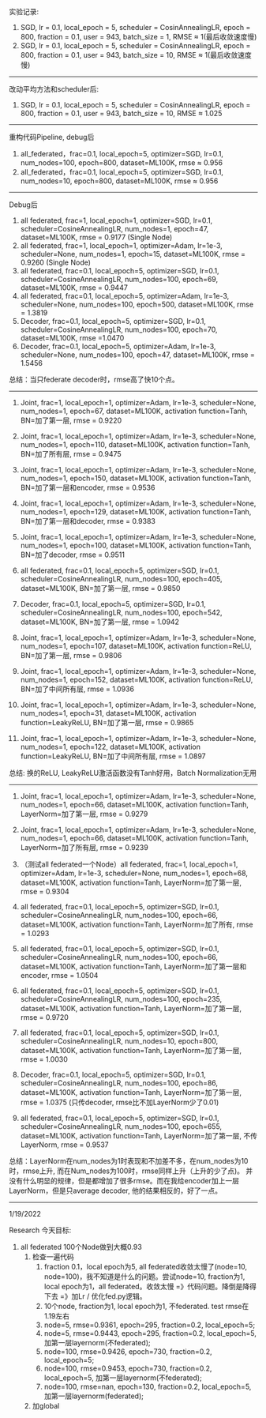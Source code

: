 实验记录:

1. SGD, lr = 0.1, local_epoch = 5, scheduler = CosinAnnealingLR, epoch = 800, fraction = 0.1, user = 943, batch_size = 1, RMSE ≈ 1(最后收敛速度慢)
1. SGD, lr = 0.1, local_epoch = 5, scheduler = CosinAnnealingLR, epoch = 800, fraction = 0.1, user = 943, batch_size = 10, RMSE ≈ 1(最后收敛速度慢)

----

改动平均方法和scheduler后:

1. SGD, lr = 0.1, local_epoch = 5, scheduler = CosinAnnealingLR, epoch = 800, fraction = 0.1, user = 943, batch_size = 10, RMSE ≈ 1.025





-------

重构代码Pipeline, debug后

1. all_federated，frac=0.1, local_epoch=5, optimizer=SGD, lr=0.1, num_nodes=100, epoch=800, dataset=ML100K, rmse ≈ 0.956
2. all_federated，frac=0.1, local_epoch=5, optimizer=SGD, lr=0.1, num_nodes=10, epoch=800, dataset=ML100K, rmse ≈ 0.956

-------

Debug后

1. all federated, frac=1, local_epoch=1, optimizer=SGD, lr=0.1, scheduler=CosineAnnealingLR, num_nodes=1, epoch=47, dataset=ML100K, rmse = 0.9177 (Single Node)
2. all federated, frac=1, local_epoch=1, optimizer=Adam, lr=1e-3, scheduler=None, num_nodes=1, epoch=15, dataset=ML100K, rmse = 0.9260 (Single Node)
1. all federated, frac=0.1, local_epoch=5, optimizer=SGD, lr=0.1, scheduler=CosineAnnealingLR, num_nodes=100, epoch=69, dataset=ML100K, rmse = 0.9447
1. all federated, frac=0.1, local_epoch=5, optimizer=Adam, lr=1e-3, scheduler=None, num_nodes=100, epoch=500, dataset=ML100K, rmse = 1.3819
1. Decoder, frac=0.1, local_epoch=5, optimizer=SGD, lr=0.1, scheduler=CosineAnnealingLR, num_nodes=100, epoch=70, dataset=ML100K, rmse =1.0470
1. Decoder, frac=0.1, local_epoch=5, optimizer=Adam, lr=1e-3, scheduler=None, num_nodes=100, epoch=47, dataset=ML100K, rmse = 1.5456

总结：当只federate decoder时，rmse高了快10个点。

------

1. Joint, frac=1, local_epoch=1, optimizer=Adam, lr=1e-3, scheduler=None, num_nodes=1, epoch=67, dataset=ML100K, activation function=Tanh, BN=加了第一层, rmse = 0.9220

2. Joint, frac=1, local_epoch=1, optimizer=Adam, lr=1e-3, scheduler=None, num_nodes=1, epoch=110, dataset=ML100K, activation function=Tanh, BN=加了所有层, rmse = 0.9475

3. Joint, frac=1, local_epoch=1, optimizer=Adam, lr=1e-3, scheduler=None, num_nodes=1, epoch=150, dataset=ML100K, activation function=Tanh, BN=加了第一层和encoder, rmse = 0.9536

4. Joint, frac=1, local_epoch=1, optimizer=Adam, lr=1e-3, scheduler=None, num_nodes=1, epoch=129, dataset=ML100K, activation function=Tanh, BN=加了第一层和decoder, rmse = 0.9383

5. Joint, frac=1, local_epoch=1, optimizer=Adam, lr=1e-3, scheduler=None, num_nodes=1, epoch=100, dataset=ML100K, activation function=Tanh, BN=加了decoder, rmse = 0.9511

6. all federated, frac=0.1, local_epoch=5, optimizer=SGD, lr=0.1, scheduler=CosineAnnealingLR, num_nodes=100, epoch=405, dataset=ML100K, BN=加了第一层, rmse = 0.9850

7. Decoder, frac=0.1, local_epoch=5, optimizer=SGD, lr=0.1, scheduler=CosineAnnealingLR, num_nodes=100, epoch=542, dataset=ML100K, BN=加了第一层, rmse = 1.0942

   

8. Joint, frac=1, local_epoch=1, optimizer=Adam, lr=1e-3, scheduler=None, num_nodes=1, epoch=107, dataset=ML100K, activation function=ReLU, BN=加了第一层, rmse = 0.9806

9. Joint, frac=1, local_epoch=1, optimizer=Adam, lr=1e-3, scheduler=None, num_nodes=1, epoch=152, dataset=ML100K, activation function=ReLU, BN=加了中间所有层, rmse = 1.0936

10. Joint, frac=1, local_epoch=1, optimizer=Adam, lr=1e-3, scheduler=None, num_nodes=1, epoch=31, dataset=ML100K, activation function=LeakyReLU, BN=加了第一层, rmse = 0.9865

11. Joint, frac=1, local_epoch=1, optimizer=Adam, lr=1e-3, scheduler=None, num_nodes=1, epoch=122, dataset=ML100K, activation function=LeakyReLU, BN=加了中间所有层, rmse = 1.0897

总结: 换的ReLU, LeakyReLU激活函数没有Tanh好用，Batch Normalization无用

----------

1. Joint, frac=1, local_epoch=1, optimizer=Adam, lr=1e-3, scheduler=None, num_nodes=1, epoch=66, dataset=ML100K, activation function=Tanh, LayerNorm=加了第一层, rmse = 0.9279
2. Joint, frac=1, local_epoch=1, optimizer=Adam, lr=1e-3, scheduler=None, num_nodes=1, epoch=66, dataset=ML100K, activation function=Tanh, LayerNorm=加了所有层, rmse = 0.9239



1. （测试all federated一个Node）all federated, frac=1, local_epoch=1, optimizer=Adam, lr=1e-3, scheduler=None, num_nodes=1, epoch=68, dataset=ML100K, activation function=Tanh, LayerNorm=加了第一层, rmse = 0.9304
2. all federated, frac=0.1, local_epoch=5, optimizer=SGD, lr=0.1, scheduler=CosineAnnealingLR, num_nodes=100, epoch=66, dataset=ML100K, activation function=Tanh, LayerNorm=加了所有, rmse = 1.0293
3. all federated, frac=0.1, local_epoch=5, optimizer=SGD, lr=0.1, scheduler=CosineAnnealingLR, num_nodes=100, epoch=66, dataset=ML100K, activation function=Tanh, LayerNorm=加了第一层和encoder, rmse = 1.0504
4. all federated, frac=0.1, local_epoch=5, optimizer=SGD, lr=0.1, scheduler=CosineAnnealingLR, num_nodes=100, epoch=235, dataset=ML100K, activation function=Tanh, LayerNorm=加了第一层, rmse = 0.9720
5. all federated, frac=0.1, local_epoch=5, optimizer=SGD, lr=0.1, scheduler=CosineAnnealingLR, num_nodes=10, epoch=800, dataset=ML100K, activation function=Tanh, LayerNorm=加了第一层, rmse = 1.0030
6. Decoder, frac=0.1, local_epoch=5, optimizer=SGD, lr=0.1, scheduler=CosineAnnealingLR, num_nodes=100, epoch=86, dataset=ML100K, activation function=Tanh, LayerNorm=加了第一层, rmse = 1.0375 (只传decoder, rmse比不加LayerNorm少了0.01)
7. all federated, frac=0.1, local_epoch=5, optimizer=SGD, lr=0.1, scheduler=CosineAnnealingLR, num_nodes=100, epoch=655, dataset=ML100K, activation function=Tanh, LayerNorm=加了第一层, 不传LayerNorm, rmse = 0.9537

总结：LayerNorm在num_nodes为1时表现和不加差不多，在num_nodes为10时，rmse上升, 而在Num_nodes为100时，rmse同样上升（上升的少了点)。 并没有什么明显的规律，但是都增加了很多rmse。而在我给encoder加上一层LayerNorm，但是只average decoder, 他的结果相反的，好了一点。

-----

1/19/2022

Research 今天目标:

1. all federated 100个Node做到大概0.93
   1. 检查一遍代码
      1. fraction 0.1，local epoch为5, all federated收敛太慢了(node=10, node=100)，我不知道是什么的问题。尝试node=10, fraction为1, local epoch为1，all federated。收敛太慢 =》代码问题。降倒是降得下去 =》加Lr / 优化fed.py逻辑。
      1. 10个node, fraction为1, local epoch为1, 不federated. test rmse在1.19左右
      1. node=5, rmse=0.9361, epoch=295, fraction=0.2, local_epoch=5; 
      1. node=5, rmse=0.9443, epoch=295, fraction=0.2, local_epoch=5, 加第一层layernorm(不federated); 
      1. node=100, rmse=0.9426, epoch=730, fraction=0.2, local_epoch=5; 
      1. node=100, rmse=0.9453, epoch=730, fraction=0.2, local_epoch=5, 加第一层layernorm(不federated);
      1. node=100, rmse=nan, epoch=130, fraction=0.2, local_epoch=5, 加第一层layernorm(federated);
   2. 加global



